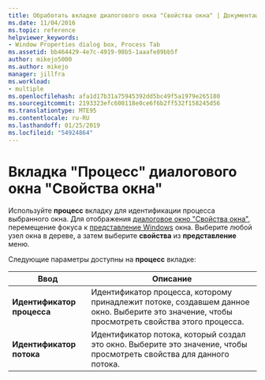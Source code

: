 ```yaml
---
title: Обработать вкладке диалогового окна "Свойства окна" | Документация Майкрософт
ms.date: 11/04/2016
ms.topic: reference
helpviewer_keywords:
- Window Properties dialog box, Process Tab
ms.assetid: bb464429-4e7c-4919-98b5-1aaafe89bb5f
author: mikejo5000
ms.author: mikejo
manager: jillfra
ms.workload:
- multiple
ms.openlocfilehash: afa1d17b31a75945392dd5bc49f5a1979e265180
ms.sourcegitcommit: 2193323efc608118e0ce6f6b2ff532f158245d56
ms.translationtype: MTE95
ms.contentlocale: ru-RU
ms.lasthandoff: 01/25/2019
ms.locfileid: "54924864"
---
```

# <a name="process-tab-window-properties-dialog-box"></a>Вкладка "Процесс" диалогового окна "Свойства окна"
Используйте **процесс** вкладку для идентификации процесса выбранного окна. Для отображения [диалоговое окно "Свойства окна"](../debugger/window-properties-dialog-box.md), перемещение фокуса к [представление Windows](../debugger/windows-view.md) окна. Выберите любой узел окна в дереве, а затем выберите **свойства** из **представление** меню.  
  
 Следующие параметры доступны на **процесс** вкладке:  
  
|Ввод|Описание|  
|-----------|-----------------|  
|**Идентификатор процесса**|Идентификатор процесса, которому принадлежит потоке, создавшем данное окно. Выберите это значение, чтобы просмотреть свойства этого процесса.|  
|**Идентификатор потока**|Идентификатор потока, который создал это окно. Выберите это значение, чтобы просмотреть свойства для данного потока.|